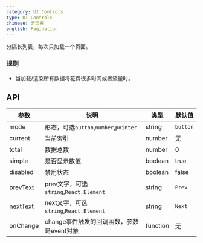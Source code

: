 ```yaml
---
category: UI Controls
type: UI Controls
chinese: 分页器
english: Pagination
---
```


分隔长列表，每次只加载一个页面。

### 规则
- 当加载/渲染所有数据将花费很多时间或者流量时。

## API

| 参数      | 说明                                     | 类型    |默认值 |
|-----------|----------------------------------------|--------|--------|
|  mode  | 形态，可选`button`,`number`,`pointer` | string | `button`  |
|  current  | 当前索引 | number  |  无  |
|  total  | 数据总数 | number  |  0  |
|  simple  | 是否显示数值 | boolean | true  |
|  disabled  | 禁用状态 | boolean | false  |
|  prevText  | prev文字，可选`string`,`React.Element` | string | `Prev`  |
|  nextText  | next文字，可选`string`,`React.Element` | string | `Next`  |
|  onChange | change事件触发的回调函数，参数是event对象 | function | 无 |
